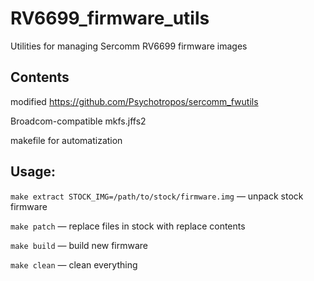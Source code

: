 # RV6699_firmware_utils
Utilities for managing Sercomm RV6699 firmware images

## Contents
modified https://github.com/Psychotropos/sercomm_fwutils

Broadcom-compatible mkfs.jffs2

makefile for automatization

## Usage:
`make extract STOCK_IMG=/path/to/stock/firmware.img` — unpack stock firmware

`make patch` — replace files in stock with replace contents

`make build` — build new firmware

`make clean` — clean everything
